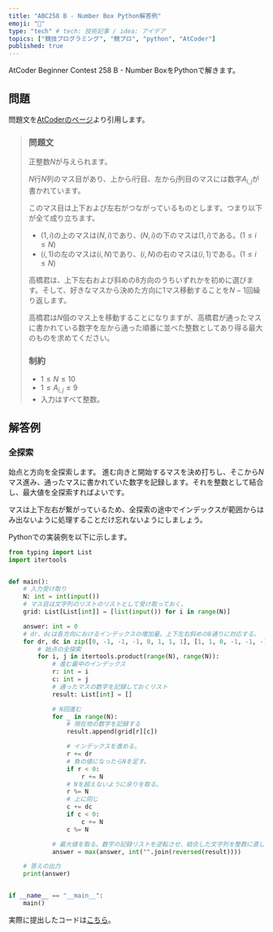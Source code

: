```yaml
---
title: "ABC258 B - Number Box Python解答例"
emoji: "📘"
type: "tech" # tech: 技術記事 / idea: アイデア
topics: ["競技プログラミング", "競プロ", "python", "AtCoder"]
published: true
---
```


AtCoder Beginner Contest 258 B - Number BoxをPythonで解きます。

## 問題

問題文を[AtCoderのページ](https://atcoder.jp/contests/abc258/tasks/abc258_b)より引用します。

> ### 問題文
>
> 正整数$N$が与えられます。
>
> $N$行$N$列のマス目があり、上から$i$行目、左から$j$列目のマスには数字$A_{i,j}$が書かれています。
>
> このマス目は上下および左右がつながっているものとします。つまり以下が全て成り立ちます。
>
> - $(1,i)$の上のマスは$(N,i)$であり、$(N,i)$の下のマスは$(1,i)$である。$(1\le i\le N)$
> - $(i,1)$の左のマスは$(i,N)$であり、$(i,N)$の右のマスは$(i,1)$である。$(1\le i\le N)$
>
> 高橋君は、上下左右および斜めの$8$方向のうちいずれかを初めに選びます。そして、好きなマスから決めた方向に$1$マス移動することを$N-1$回繰り返します。
>
> 高橋君は$N$個のマス上を移動することになりますが、高橋君が通ったマスに書かれている数字を左から通った順番に並べた整数としてあり得る最大のものを求めてください。
>
> ### 制約
>
> - $1 \le N \le 10$
> - $1 \le A_{i,j} \le 9$
> - 入力はすべて整数。

## 解答例

### 全探索

始点と方向を全探索します。
進む向きと開始するマスを決め打ちし、そこから$N$マス進み、通ったマスに書かれていた数字を記録します。それを整数として結合し、最大値を全探索すればよいです。

マスは上下左右が繋がっているため、全探索の途中でインデックスが範囲からはみ出ないように処理することだけ忘れないようにしましょう。

Pythonでの実装例を以下に示します。

```python:b.py
from typing import List
import itertools


def main():
    # 入力受け取り
    N: int = int(input())
    # マス目は文字列のリストのリストとして受け取っておく。
    grid: List[List[int]] = [list(input()) for i in range(N)]

    answer: int = 0
    # dr、dcは各方向におけるインデックスの増加量。上下左右斜めの8通りに対応する。
    for dr, dc in zip([0, -1, -1, -1, 0, 1, 1, 1], [1, 1, 0, -1, -1, -1, 0, 1]):
        # 始点の全探索
        for i, j in itertools.product(range(N), range(N)):
            # 進む最中のインデックス
            r: int = i
            c: int = j
            # 通ったマスの数字を記録しておくリスト
            result: List[int] = []

            # N回進む
            for _ in range(N):
                # 現在地の数字を記録する
                result.append(grid[r][c])

                # インデックスを進める。
                r += dr
                # 負の値になったらNを足す。
                if r < 0:
                    r += N
                # Nを超えないように余りを取る。
                r %= N
                # 上に同じ
                c += dc
                if c < 0:
                    c += N
                c %= N

            # 最大値を取る。数字の記録リストを逆転させ、結合した文字列を整数に直している。
            answer = max(answer, int("".join(reversed(result))))

    # 答えの出力
    print(answer)


if __name__ == "__main__":
    main()
```

実際に提出したコードは[こちら](https://atcoder.jp/contests/abc258/submissions/32955287)。
